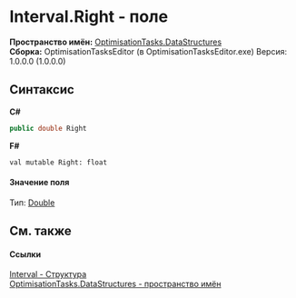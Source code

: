 # Interval.Right - поле
 

**Пространство имён:**&nbsp;<a href="N_OptimisationTasks_DataStructures">OptimisationTasks.DataStructures</a><br />**Сборка:**&nbsp;OptimisationTasksEditor (в OptimisationTasksEditor.exe) Версия: 1.0.0.0 (1.0.0.0)

## Синтаксис

**C#**<br />
``` C#
public double Right
```

**F#**<br />
``` F#
val mutable Right: float
```


#### Значение поля
Тип:&nbsp;<a href="http://msdn2.microsoft.com/ru-ru/library/643eft0t" target="_blank">Double</a>

## См. также


#### Ссылки
<a href="T_OptimisationTasks_DataStructures_Interval">Interval - Структура</a><br /><a href="N_OptimisationTasks_DataStructures">OptimisationTasks.DataStructures - пространство имён</a><br />